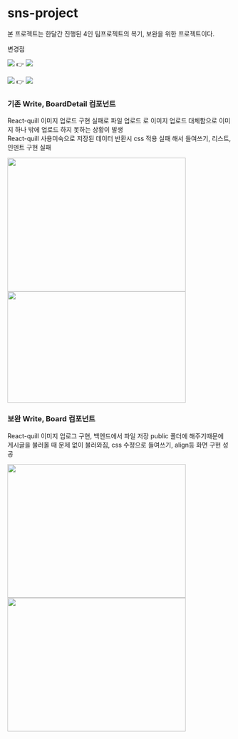 # sns-project

본 프로젝트는 한달간 진행된 4인 팀프로젝트의 복기, 보완을 위한 프로젝트이다.

변경점

<img src="https://img.shields.io/badge/css3-%231572B6.svg?style=for-the-badge&logo=css3&logoColor=white" />  👉  <img src="https://img.shields.io/badge/SASS-hotpink.svg?style=for-the-badge&logo=SASS&logoColor=white"/>

<img src="https://img.shields.io/badge/mysql-%2300f.svg?style=for-the-badge&logo=mysql&logoColor=white" />  👉  <img src="https://img.shields.io/badge/MariaDB-003545?style=for-the-badge&logo=mariadb&logoColor=white"/>


### 기존 Write, BoardDetail 컴포넌트 
React-quill 이미지 업로드 구현 실패로 파일 업로드 로 이미지 업로드 대체함으로 이미지 하나 밖에 업로드 하지 못하는 상황이 발생 <br>
React-quill 사용미숙으로 저장된 데이터 반환시 css 적용 실패 해서 들여쓰기, 리스트, 인덴트 구현 실패

<p>
<img src="https://user-images.githubusercontent.com/112370961/204750785-f1926d0b-371b-4c84-a573-781fca01033f.png" width="400" height="300"/>
<img src="https://user-images.githubusercontent.com/112370961/204751074-dc9f77e9-6c3e-4d69-a678-f97665d93e26.png" width="400" height="250"/>
</p>

### 보완 Write, Board 컴포넌트
React-quill 이미지 업로그 구현, 백엔드에서 파일 저장 public 폴더에 해주기때문에 <br>
게시글을 불러올 때 문제 없이 불러와짐, css 수정으로 들여쓰기, align등 화면 구현 성공

<p>
<img src="https://user-images.githubusercontent.com/112370961/204760251-176c1afa-928f-4319-bfae-08f6baf31fcd.png" width="400" height="300"/>
<img src="https://user-images.githubusercontent.com/112370961/204760491-9aade764-0c74-4264-a0b9-981f39ba76c7.png" width="400" height="300"/>

</p>
